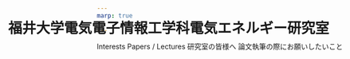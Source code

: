 ```yaml
---
marp: true

---
```

<style>
    h1{
        position: absolute;
        left: 50px; top: 50px;
    }
</style>
<!--
headingDivider: 2
size: 4:3
-->
<!-- paginate: false -->

# 福井大学電気電子情報工学科電気エネルギー研究室

Interests
Papers / Lectures
研究室の皆様へ
論文執筆の際にお願いしたいこと
